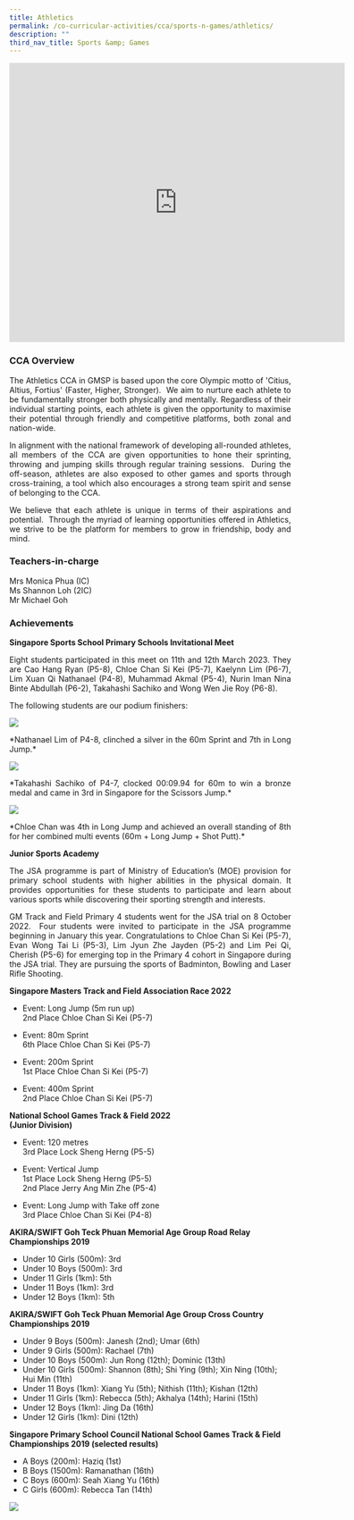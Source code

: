 ```yaml
---
title: Athletics
permalink: /co-curricular-activities/cca/sports-n-games/athletics/
description: ""
third_nav_title: Sports &amp; Games
---
```

<iframe allowfullscreen="true" height="500" width="600" frameborder="0" src="https://docs.google.com/presentation/d/e/2PACX-1vQ3Y39B-_Y7XMFtfiizuhKd3APCmSFrE0um-MQhi9VL4axv5ZmtNfdx67iJ52bSSfvNu2iL3r_9-B5b/embed?start=false&amp;loop=true&amp;delayms=10000"></iframe>

### CCA Overview  

<p style="text-align: justify;">The Athletics CCA in GMSP is based upon the core Olympic motto of 'Citius, Altius, Fortius' (Faster, Higher, Stronger).&nbsp; We aim to nurture each athlete to be fundamentally stronger both physically and mentally. Regardless of their individual starting points, each athlete is given the opportunity to maximise their potential through friendly and competitive platforms, both zonal and nation-wide.

</p><p style="text-align: justify;">In alignment with the national framework of developing all-rounded athletes, all members of the CCA are given opportunities to hone their sprinting, throwing and jumping skills through regular training sessions.&nbsp; During the off-season, athletes are also exposed to other games and sports through cross-training, a tool which also encourages a strong team spirit and sense of belonging to the CCA.

</p><p style="text-align: justify;">We believe that each athlete is unique in terms of their aspirations and potential.&nbsp; Through the myriad of learning opportunities offered in Athletics, we strive to be the platform for members to grow in friendship, body and mind.<br></p>

### Teachers-in-charge <br>

Mrs Monica Phua (IC)<br>
Ms Shannon Loh (2IC)&nbsp;<br>
Mr Michael Goh<br><p></p>

### Achievements  <br>
	
<b>Singapore Sports School Primary Schools Invitational Meet</b><br>
<p></p><p style="text-align: justify;">Eight students participated in this meet on 11th and 12th March 2023. They are Cao Hang Ryan (P5-8), Chloe Chan Si Kei (P5-7), Kaelynn Lim (P6-7), Lim Xuan Qi Nathanael (P4-8), Muhammad Akmal (P5-4), Nurin Iman Nina Binte Abdullah (P6-2), Takahashi Sachiko and Wong Wen Jie Roy (P6-8).<br>
	
The following students are our podium finishers:</p>
![](/images/Nathaniel.png)
<p></p><p style="text-align: justify;">*Nathanael Lim of P4-8, clinched a silver in the 60m Sprint and 7th in Long Jump.*</p>
	
![](/images/Sachiko.png)
<p></p><p style="text-align: justify;">*Takahashi Sachiko of P4-7, clocked&nbsp;00:09.94 for 60m to win a bronze medal and came in 3rd in Singapore for the Scissors Jump.*</p>
	
![](/images/Chloe.png)
<p></p><p style="text-align: justify;">*Chloe Chan was 4th in Long Jump and achieved an overall standing of 8th for her combined multi events (60m + Long Jump + Shot Putt).*
	
<b>Junior Sports Academy</b>
</p><p style="text-align: justify;">The JSA programme is part of Ministry of Education’s (MOE) provision for primary school students with higher abilities in the physical domain. It provides opportunities for these students to participate and learn about various sports while discovering their sporting strength and interests.

</p><p style="text-align: justify;">GM Track and Field Primary 4 students went for the JSA trial on 8 October 2022.&nbsp; Four students were invited to participate in the JSA programme beginning in January this year. Congratulations to Chloe Chan Si Kei (P5-7), Evan Wong Tai Li (P5-3), Lim Jyun Zhe Jayden (P5-2) and Lim Pei Qi, Cherish (P5-6) for emerging top in the Primary 4 cohort in Singapore during the JSA trial. They are pursuing the sports of Badminton, Bowling and Laser Rifle Shooting.<br>

<b>Singapore Masters Track and Field Association Race 2022</b>  <br>
* Event: Long Jump (5m run up)<br>
	2nd Place Chloe Chan Si Kei (P5-7)

* Event: 80m Sprint<br>
	6th Place Chloe Chan Si Kei (P5-7)

* Event: 200m Sprint<br>
	1st Place Chloe Chan Si Kei (P5-7)

* Event: 400m Sprint<br>
	2nd Place&nbsp;Chloe Chan Si Kei (P5-7)<br>
	
<b>National School Games Track &amp; Field 2022</b> <br>
<b>(Junior Division)</b><br>
* Event:&nbsp;120 metres <br>
	3rd Place&nbsp;Lock Sheng Herng (P5-5)&nbsp;  
  
* Event:&nbsp;Vertical Jump <br>
	1st Place&nbsp;Lock Sheng Herng (P5-5)&nbsp;<br>
	2nd Place&nbsp;Jerry Ang Min Zhe (P5-4)  
  
* Event:&nbsp;Long Jump with Take off zone <br>
	3rd Place Chloe Chan Si Kei (P4-8)

<b>AKIRA/SWIFT Goh Teck Phuan Memorial Age Group Road Relay Championships 2019</b>
* Under 10 Girls (500m): 3rd
* Under 10 Boys (500m): 3rd
* Under 11 Girls (1km): 5th
* Under 11 Boys (1km): 3rd
* Under 12 Boys (1km): 5th

<b>AKIRA/SWIFT Goh Teck Phuan Memorial Age Group Cross Country Championships 2019</b>
* Under 9 Boys (500m): Janesh (2nd); Umar (6th)
* Under 9 Girls (500m): Rachael (7th)
* Under 10 Boys (500m): Jun Rong (12th); Dominic (13th)
* Under 10 Girls (500m): Shannon (8th); Shi Ying (9th); Xin Ning (10th); Hui Min (11th)
* Under 11 Boys (1km): Xiang Yu (5th); Nithish (11th); Kishan (12th)
* Under 11 Girls (1km): Rebecca (5th); Akhalya (14th); Harini (15th)
* Under 12 Boys (1km): Jing Da (16th)
* Under 12 Girls (1km): Dini (12th)

<b>Singapore Primary School Council National School Games Track &amp; Field Championships 2019 (selected results)</b>
* A Boys (200m): Haziq (1st)&nbsp;
* B Boys (1500m): Ramanathan (16th)
* C Boys (600m): Seah Xiang Yu (16th)
* C Girls (600m): Rebecca Tan (14th)</p>
	
![](/images/Athletics%20Team%20Photo.jpeg)
	<p></p>